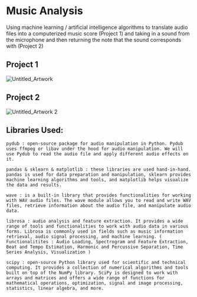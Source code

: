 # Music Analysis

Using machine learning / artificial intelligence algorithms to translate audio files into a computerized music score (Project 1) and taking in a sound from the microphone and then returning the note that the sound corresponds with (Project 2)


## Project 1
![Untitled_Artwork](https://github.com/vibhad10/Music-Analysis/assets/87840934/795cb7a5-d295-484c-a5a9-27c61ad91471)

## Project 2
![Untitled_Artwork 2](https://github.com/vibhad10/Music-Analysis/assets/87840934/d038679a-65ed-4dae-a6d9-bb163d71cc3b)


## Libraries Used:
```
pydub : open-source package for audio manipulation in Python. Pydub uses ffmpeg or libav under the hood for audio manipulation. We will use Pydub to read the audio file and apply different audio effects on it.
```

```
pandas & sklearn & matplotlib : these libraries are used hand-in-hand. pandas is used for data preparation and manipulation, sklearn provides machine learning algorithms and tools, and matplotlib helps visualize the data and results. 
```

```
wave : is a built-in library that provides functionalities for working with WAV audio files. The wave module allows you to read and write WAV files, retrieve information about the audio file, and manipulate audio data.
```

```
librosa : audio analysis and feature extraction. It provides a wide range of tools and functionalities to work with audio data in various forms. Librosa is commonly used in fields such as music information retrieval, audio signal processing, and machine learning. ( Functionalitites : Audio Loading, Spectrogram and Feature Extraction, Beat and Tempo Estimation, Harmonic and Percussive Separation, Time Series Analysis, Visualization )
```

```
scipy : open-source Python library used for scientific and technical computing. It provides a collection of numerical algorithms and tools built on top of the NumPy library. SciPy is designed to work with arrays and matrices and offers a wide range of functions for mathematical operations, optimization, signal and image processing, statistics, linear algebra, and more.
```
